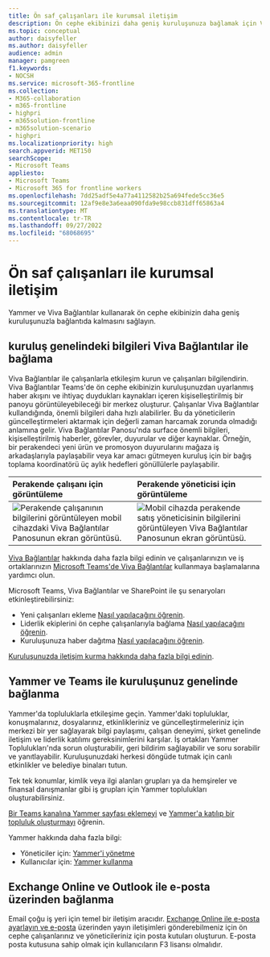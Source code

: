 ```yaml
---
title: Ön saf çalışanları ile kurumsal iletişim
description: Ön cephe ekibinizi daha geniş kuruluşunuza bağlamak için Viva Bağlantılar ve Yammer'ı nasıl kullanabileceğinizi öğrenin.
ms.topic: conceptual
author: daisyfeller
ms.author: daisyfeller
audience: admin
manager: pamgreen
f1.keywords:
- NOCSH
ms.service: microsoft-365-frontline
ms.collection:
- M365-collaboration
- m365-frontline
- highpri
- m365solution-frontline
- m365solution-scenario
- highpri
ms.localizationpriority: high
search.appverid: MET150
searchScope:
- Microsoft Teams
appliesto:
- Microsoft Teams
- Microsoft 365 for frontline workers
ms.openlocfilehash: 7dd25adf5e4a77a4112582b25a694fede5cc36e5
ms.sourcegitcommit: 12af9e8e3a6eaa090fda9e98ccb831dff65863a4
ms.translationtype: MT
ms.contentlocale: tr-TR
ms.lasthandoff: 09/27/2022
ms.locfileid: "68068695"
---
```

# <a name="corporate-communications-with-frontline-workers"></a>Ön saf çalışanları ile kurumsal iletişim

Yammer ve Viva Bağlantılar kullanarak ön cephe ekibinizin daha geniş kuruluşunuzla bağlantıda kalmasını sağlayın.

## <a name="connect-information-from-across-the-organization-with-viva-connections"></a>kuruluş genelindeki bilgileri Viva Bağlantılar ile bağlama

Viva Bağlantılar ile çalışanlarla etkileşim kurun ve çalışanları bilgilendirin. Viva Bağlantılar Teams'de ön cephe ekibinizin kuruluşunuzdan uyarlanmış haber akışını ve ihtiyaç duydukları kaynakları içeren kişiselleştirilmiş bir panoyu görüntüleyebileceği bir merkez oluşturur. Çalışanlar Viva Bağlantılar kullandığında, önemli bilgileri daha hızlı alabilirler. Bu da yöneticilerin güncelleştirmeleri aktarmak için değerli zaman harcamak zorunda olmadığı anlamına gelir. Viva Bağlantılar Panosu'nda surface önemli bilgileri, kişiselleştirilmiş haberler, görevler, duyurular ve diğer kaynaklar. Örneğin, bir perakendeci yeni ürün ve promosyon duyurularını mağaza iş arkadaşlarıyla paylaşabilir veya kar amacı gütmeyen kuruluş için bir bağış toplama koordinatörü üç aylık hedefleri gönüllülerle paylaşabilir.

| Perakende çalışanı için görüntüleme  |Perakende yöneticisi için görüntüleme                  | 
| :------------------- | :------------------- |
| ![Perakende çalışanının bilgilerini görüntüleyen mobil cihazdaki Viva Bağlantılar Panosunun ekran görüntüsü.](media/frontline-worker-1.png)  | ![Mobil cihazda perakende satış yöneticisinin bilgilerini görüntüleyen Viva Bağlantılar Panosunun ekran görüntüsü.](media/frontline-worker-2.png) | 

[Viva Bağlantılar](/sharepoint/viva-connections-overview) hakkında daha fazla bilgi edinin ve çalışanlarınızın ve iş ortaklarınızın [Microsoft Teams'de Viva Bağlantılar](https://support.microsoft.com/office/your-intranet-is-now-in-microsoft-teams-8b4e7f76-f305-49a9-b6d2-09378476f95b) kullanmaya başlamalarına yardımcı olun.

Microsoft Teams, Viva Bağlantılar ve SharePoint ile şu senaryoları etkinleştirebilirsiniz:

- Yeni çalışanları ekleme [Nasıl yapılacağını öğrenin](/sharepoint/onboard-employees).
- Liderlik ekiplerini ön cephe çalışanlarıyla bağlama [Nasıl yapılacağını öğrenin](/sharepoint/leadership-connection).
- Kuruluşunuza haber dağıtma [Nasıl yapılacağını öğrenin](/sharepoint/distribute-corporate-news-to-your-organization).

[Kuruluşunuzda iletişim kurma hakkında daha fazla bilgi edinin](/sharepoint/corporate-communications-overview).

## <a name="connect-across-your-organization-with-yammer-and-teams"></a>Yammer ve Teams ile kuruluşunuz genelinde bağlanma

Yammer'da topluluklarla etkileşime geçin. Yammer'daki topluluklar, konuşmalarınız, dosyalarınız, etkinlikleriniz ve güncelleştirmeleriniz için merkezi bir yer sağlayarak bilgi paylaşımı, çalışan deneyimi, şirket genelinde iletişim ve liderlik katılımı gereksinimlerini karşılar. İş ortakları Yammer Toplulukları'nda sorun oluşturabilir, geri bildirim sağlayabilir ve soru sorabilir ve yanıtlayabilir. Kuruluşunuzdaki herkesi döngüde tutmak için canlı etkinlikler ve belediye binaları tutun.

Tek tek konumlar, kimlik veya ilgi alanları grupları ya da hemşireler ve finansal danışmanlar gibi iş grupları için Yammer toplulukları oluşturabilirsiniz.

[Bir Teams kanalına Yammer sayfası eklemeyi](https://support.microsoft.com/office/add-a-yammer-page-to-a-teams-channel-ca06ec83-f22d-4b76-83a5-c83aa2a33528) ve [Yammer'a katılıp bir topluluk oluşturmayı](https://support.microsoft.com/office/join-and-create-a-community-in-yammer-56aaf591-1fbc-4160-ba26-0c4723c23fd6) öğrenin.

Yammer hakkında daha fazla bilgi:

- Yöneticiler için: [Yammer'i yönetme](/yammer)
- Kullanıcılar için: [Yammer kullanma](https://support.microsoft.com/office/what-is-yammer-1b0f3b3e-89ee-4b66-aac5-30def12f287c)

## <a name="connect-over-email-with-exchange-online-and-outlook"></a>Exchange Online ve Outlook ile e-posta üzerinden bağlanma

Email çoğu iş yeri için temel bir iletişim aracıdır. [Exchange Online ile e-posta ayarlayın ve e-posta](flw-setup-microsoft-365.md#set-up-email-with-exchange-online) üzerinden yayın iletişimleri gönderebilmeniz için ön cephe çalışanlarınız ve yöneticileriniz için posta kutuları oluşturun. E-posta posta kutusuna sahip olmak için kullanıcıların F3 lisansı olmalıdır.
